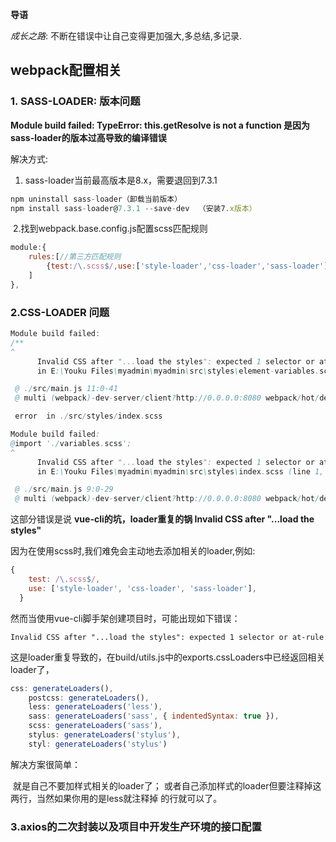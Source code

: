 **导语** 

*成长之路*: 不断在错误中让自己变得更加强大,多总结,多记录.

## webpack配置相关

### 1. SASS-LOADER: 版本问题

  **Module build failed:  TypeError:  this.getResolve is not a function 是因为sass-loader的版本过高导致的编译错误**

解决方式: 

1. sass-loader当前最高版本是8.x，需要退回到7.3.1

   

```javascript
npm uninstall sass-loader（卸载当前版本）
npm install sass-loader@7.3.1 --save-dev  （安装7.x版本）
```

​             2.找到webpack.base.config.js配置scss匹配规则

```javascript
module:{
    rules:[//第三方匹配规则
        {test:/\.scss$/,use:['style-loader','css-loader','sass-loader']},
    ]
},
```

### 2.CSS-LOADER 问题

```java
Module build failed:
/**
^
      Invalid CSS after "...load the styles": expected 1 selector or at-rule, was "var content = requi"
      in E:\Youku Files\myadmin\myadmin\src\styles\element-variables.scss (line 1, column 1)

 @ ./src/main.js 11:0-41
 @ multi (webpack)-dev-server/client?http://0.0.0.0:8080 webpack/hot/dev-server ./src/main.js

 error  in ./src/styles/index.scss

Module build failed:
@import './variables.scss';
^
      Invalid CSS after "...load the styles": expected 1 selector or at-rule, was "var content = requi"
      in E:\Youku Files\myadmin\myadmin\src\styles\index.scss (line 1, column 1)

 @ ./src/main.js 9:0-29
 @ multi (webpack)-dev-server/client?http://0.0.0.0:8080 webpack/hot/dev-server ./src/main.js
```

这部分错误是说   **vue-cli的坑，loader重复的锅 Invalid CSS after "...load the styles"**   

因为在使用scss时,我们难免会主动地去添加相关的loader,例如:

```javascript
{
    test: /\.scss$/,
    use: ['style-loader', 'css-loader', 'sass-loader'],
  }
```

然而当使用vue-cli脚手架创建项目时，可能出现如下错误：

```
Invalid CSS after "...load the styles": expected 1 selector or at-rule
```

这是loader重复导致的，在build/utils.js中的exports.cssLoaders中已经返回相关loader了，

```javascript
css: generateLoaders(),
    postcss: generateLoaders(),
    less: generateLoaders('less'),
    sass: generateLoaders('sass', { indentedSyntax: true }),
    scss: generateLoaders('sass'),
    stylus: generateLoaders('stylus'),
    styl: generateLoaders('stylus')
```

解决方案很简单：

​      就是自己不要加样式相关的loader了；
​      或者自己添加样式的loader但要注释掉这两行，当然如果你用的是less就注释掉        的行就可以了。

### 3.axios的二次封装以及项目中开发生产环境的接口配置